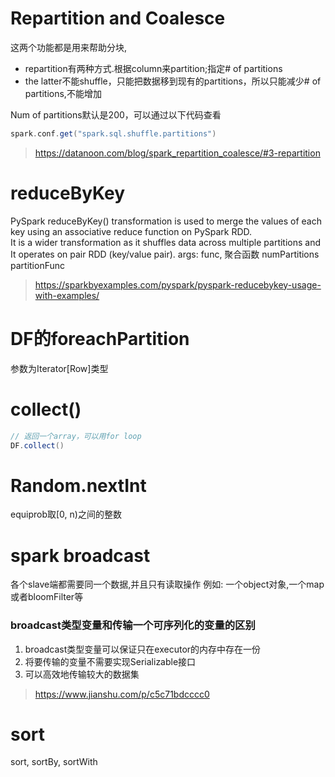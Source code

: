 # Repartition and Coalesce
这两个功能都是用来帮助分块,
- repartition有两种方式.根据column来partition;指定# of partitions
- the latter不能shuffle，只能把数据移到现有的partitions，所以只能减少# of partitions,不能增加

Num of partitions默认是200，可以通过以下代码查看
```scala
spark.conf.get("spark.sql.shuffle.partitions")
```

> https://datanoon.com/blog/spark_repartition_coalesce/#3-repartition


# reduceByKey
PySpark reduceByKey() transformation is used to merge the values of each key using an associative reduce function on PySpark RDD.   
It is a wider transformation as it shuffles data across multiple partitions and It operates on pair RDD (key/value pair).
args:
    func, 聚合函数
    numPartitions
    partitionFunc

> https://sparkbyexamples.com/pyspark/pyspark-reducebykey-usage-with-examples/

# DF的foreachPartition
参数为Iterator\[Row\]类型


# collect()

```scala
// 返回一个array，可以用for loop
DF.collect() 
```

# Random.nextInt
equiprob取[0, n)之间的整数


# spark broadcast 
各个slave端都需要同一个数据,并且只有读取操作
例如: 一个object对象,一个map或者bloomFilter等

### broadcast类型变量和传输一个可序列化的变量的区别

1. broadcast类型变量可以保证只在executor的内存中存在一份
2. 将要传输的变量不需要实现Serializable接口
3. 可以高效地传输较大的数据集

> https://www.jianshu.com/p/c5c71bdcccc0

# sort

sort, sortBy, sortWith

